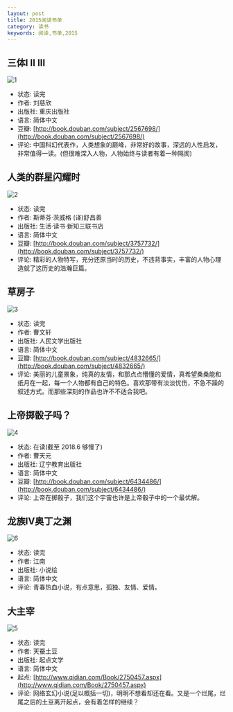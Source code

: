 ```yaml
---
layout: post
title: 2015阅读书单
category: 读书
keywords: 阅读,书单,2015
---
```


## 三体I II III
![1](https://zest-1251077323.cos.ap-guangzhou.myqcloud.com/bolg/2015/06/3t.jpg)

- 状态: 读完
- 作者: 刘慈欣
- 出版社: 重庆出版社
- 语言: 简体中文
- 豆瓣: [http://book.douban.com/subject/2567698/](http://book.douban.com/subject/2567698/)
- 评论: 中国科幻代表作，人类想象的巅峰，非常好的故事，深远的人性启发，非常值得一读。(但很难深入人物，人物始终与读者有着一种隔阂)

## 人类的群星闪耀时
![2](https://zest-1251077323.cos.ap-guangzhou.myqcloud.com/bolg/2015/06/qx.jpg)

- 状态: 读完
- 作者: 斯蒂芬·茨威格  (译)舒昌善
- 出版社: 生活·读书·新知三联书店
- 语言: 简体中文
- 豆瓣: [http://book.douban.com/subject/3757732/](http://book.douban.com/subject/3757732/)
- 评论: 精彩的人物特写，充分还原当时的历史，不违背事实，丰富的人物心理造就了这历史的浩瀚巨篇。

## 草房子
![3](https://zest-1251077323.cos.ap-guangzhou.myqcloud.com/bolg/2015/06/cfz.jpg)

- 状态: 读完
- 作者: 曹文轩
- 出版社: 人民文学出版社
- 语言: 简体中文
- 豆瓣: [http://book.douban.com/subject/4832665/](http://book.douban.com/subject/4832665/)
- 评论: 美丽的儿童景象，纯真的友情，和那点点懵懂的爱情，真希望桑桑能和纸月在一起，每一个人物都有自己的特色。喜欢那带有淡淡忧伤，不急不躁的叙述方式。而那些深刻的作品也许不不适合我吧。

## 上帝掷骰子吗？
![4](https://zest-1251077323.cos.ap-guangzhou.myqcloud.com/bolg/2015/06/sd.jpg)

- 状态: 在读(截至 2018.6 够慢了)
- 作者: 曹天元
- 出版社: 辽宁教育出版社
- 语言: 简体中文
- 豆瓣: [http://book.douban.com/subject/6434486/](http://book.douban.com/subject/6434486/)
- 评论: 上帝在掷骰子，我们这个宇宙也许是上帝骰子中的一个最优解。

## 龙族IV奥丁之渊
![6](https://zest-1251077323.cos.ap-guangzhou.myqcloud.com/bolg/2015/06/lz4.jpg)

- 状态: 读完
- 作者: 江南
- 出版社: 小说绘
- 语言: 简体中文
- 评论: 青春热血小说，有点意思，孤独、友情、爱情。

## 大主宰
![5](https://zest-1251077323.cos.ap-guangzhou.myqcloud.com/bolg/2015/06/dzz.jpg)

- 状态: 读完
- 作者: 天蚕土豆
- 出版社: 起点文学
- 语言: 简体中文
- 起点: [http://www.qidian.com/Book/2750457.aspx](http://www.qidian.com/Book/2750457.aspx)
- 评论: 网络玄幻小说(足以概括一切)，明明不想看却还在看。又是一个烂尾，烂尾之后的土豆离开起点，会有着怎样的继续？
